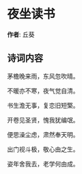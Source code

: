# 夜坐读书

**作者**: 丘葵

## 诗词内容

茅檐晚来雨，东风忽吹晴。

不暖亦不寒，夜气觉自清。

书生澹无事，复恋旧短檠。

开卷见圣贤，愧我犹编氓。

便思澡尘虑，肃然奉天明。

出门视斗极，敬心由之生。

姿年舍我去，老学何由成。

